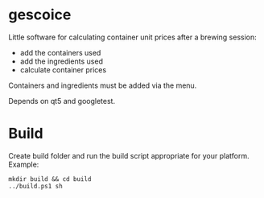 # gescoice

Little software for calculating container unit prices after a brewing session:
* add the containers used
* add the ingredients used
* calculate container prices

Containers and ingredients must be added via the menu.

Depends on qt5 and googletest.

# Build
Create build folder and run the build script appropriate for your platform. Example:
```
mkdir build && cd build
../build.ps1 sh
```
